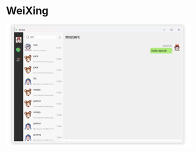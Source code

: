 # WeiXing
![image](https://github.com/1li2yang3/WeiXing_Client/blob/main/%E6%95%88%E6%9E%9C%E5%9B%BE.png)
